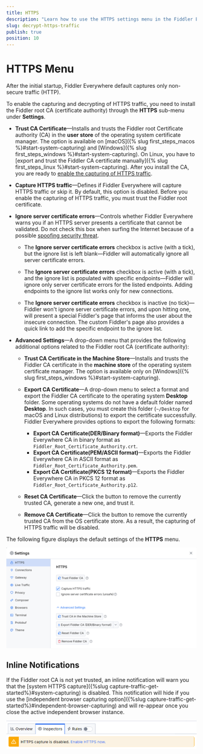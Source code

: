 ```yaml
---
title: HTTPS
description: "Learn how to use the HTTPS settings menu in the Fiddler Everywhere web-debugging proxy tool."
slug: decrypt-https-traffic
publish: true
position: 10
---
```


# HTTPS Menu

After the initial startup, Fiddler Everywhere default captures only non-secure traffic (HTTP).

To enable the capturing and decrypting of HTTPS traffic, you need to install the Fiddler root CA (certificate authority) through the **HTTPS** sub-menu under **Settings**.

- **Trust CA Certificate**&mdash;Installs and trusts the Fiddler root Certificate authority (CA) in the **user store** of the operating system certificate manager. The option is available on [macOS]({% slug first_steps_macos %}#start-system-capturing) and [Windows]({% slug first_steps_windows %}#start-system-capturing). On Linux, you have to [export and trust the Fiddler CA certificate manually]({% slug first_steps_linux %}#start-system-capturing). After you install the CA, you are ready to [enable the capturing of HTTPS traffic](#capture-https-traffic).

- **Capture HTTPS traffic**&mdash;Defines if Fiddler Everywhere will capture HTTPS traffic or skip it. By default, this option is disabled. Before you enable the capturing of HTTPS traffic, you must trust the Fiddler root certificate.

- **Ignore server certificate errors**&mdash;Controls whether Fiddler Everywhere warns you if an HTTPS server presents a certificate that cannot be validated. Do not check this box when surfing the Internet because of a possible [spoofing security threat](https://en.wikipedia.org/wiki/Spoofing_attack). 

    * The **Ignore server certificate errors** checkbox is active (with a tick), but the ignore list is left blank&mdash;Fiddler will automatically ignore all server certificate errors. 

    * The **Ignore server certificate errors** checkbox is active (with a tick), and the ignore list is populated with specific endpoints&mdash;Fiddler will ignore only server certificate errors for the listed endpoints. Adding endpoints to the ignore list works only for new connections.

    * The **Ignore server certificate errors** checkbox is inactive (no tick)&mdash;Fiddler won't ignore server certificate errors, and upon hitting one, will present a special Fiddler's page that informs the user about the insecure connection. The custom Fiddler's page also provides a quick link to add the specific endpoint to the ignore list.

- **Advanced Settings**&mdash;A drop-down menu that provides the following additional options related to the Fiddler root CA (certificate authority):

    - **Trust CA Certificate in the Machine Store**&mdash;Installs and trusts the Fiddler CA certificate in the **machine store** of the operating system certificate manager. The option is available only on [Windows]({% slug first_steps_windows %}#start-system-capturing).

    - **Export CA Certificate**&mdash;A drop-down menu to select a format and export the Fiddler CA certificate to the operating system **Desktop** folder. Some operating systems do not have a default folder named **Desktop**. In such cases, you must create this folder (`~/Desktop` for macOS and Linux distributions) to export the certificate successfully. Fiddler Everywhere provides options to export the following formats:
        * **Export CA Certificate(DER/Binary format)**&mdash;Exports the Fiddler Everywhere CA in binary format as `Fiddler_Root_Certificate_Authority.crt`.
        * **Export CA Certificate(PEM/ASCII format)**&mdash;Exports the Fiddler Everywhere CA in ASCII format as `Fiddler_Root_Certificate_Authority.pem`.
        * **Export CA Certificate(PKCS 12 format)**&mdash;Exports the Fiddler Everywhere CA in PKCS 12 format as `Fiddler_Root_Certificate_Authority.p12`.

    - **Reset CA Certificate**&mdash;Click the button to remove the currently trusted CA, generate a new one, and trust it.
    
    - **Remove CA Certificate**&mdash;Click the button to remove the currently trusted CA from the OS certificate store. As a result, the capturing of HTTPS traffic will be disabled.

The following figure displays the default settings of the **HTTPS** menu.  

![default https settings](../../images/settings/settings-https.png)

## Inline Notifications

If the Fiddler root CA is not yet trusted, an inline notification will warn you that the [system HTTPS capture]({%slug capture-traffic-get-started%}#system-capturing) is disabled. This notification will hide if you use the [independent browser capturing option]({%slug capture-traffic-get-started%}#independent-browser-capturing) and will re-appear once you close the active independent browser instance.

![inline notification](../../images/get-started/notification.png) 